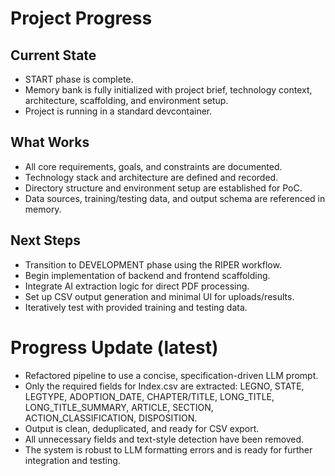 # Project Progress

## Current State
- START phase is complete.
- Memory bank is fully initialized with project brief, technology context, architecture, scaffolding, and environment setup.
- Project is running in a standard devcontainer.

## What Works
- All core requirements, goals, and constraints are documented.
- Technology stack and architecture are defined and recorded.
- Directory structure and environment setup are established for PoC.
- Data sources, training/testing data, and output schema are referenced in memory.

## Next Steps
- Transition to DEVELOPMENT phase using the RIPER workflow.
- Begin implementation of backend and frontend scaffolding.
- Integrate AI extraction logic for direct PDF processing.
- Set up CSV output generation and minimal UI for uploads/results.
- Iteratively test with provided training and testing data.

# Progress Update (latest)

- Refactored pipeline to use a concise, specification-driven LLM prompt.
- Only the required fields for Index.csv are extracted: LEGNO, STATE, LEGTYPE, ADOPTION_DATE, CHAPTER/TITLE, LONG_TITLE, LONG_TITLE_SUMMARY, ARTICLE, SECTION, ACTION_CLASSIFICATION, DISPOSITION.
- Output is clean, deduplicated, and ready for CSV export.
- All unnecessary fields and text-style detection have been removed.
- The system is robust to LLM formatting errors and is ready for further integration and testing. 